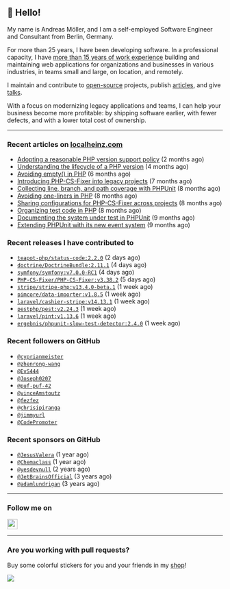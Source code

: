 ## :wave: Hello!

My name is Andreas Möller, and I am a self-employed Software Engineer and Consultant from Berlin, Germany.

For more than 25 years, I have been developing software. In a professional capacity, I have [more than 15 years of work experience](https://localheinz.com/work-experience/) building and maintaining web applications for organizations and businesses in various industries, in teams small and large, on location, and remotely.

I maintain and contribute to [open-source](https://localheinz.com/open-source/) projects, publish [articles](https://localheinz.com/articles/), and give [talks](https://localheinz.com/talks).

With a focus on modernizing legacy applications and teams, I can help your business become more profitable: by shipping software earlier, with fewer defects, and with a lower total cost of ownership.

<hr>

### Recent articles on [localheinz.com](https://localheinz.com/articles/)

- [Adopting a reasonable PHP version support policy](https://localheinz.com/articles/2023/09/12/adopting-a-reasonable-php-version-support-policy/) (2 months ago)
- [Understanding the lifecycle of a PHP version](https://localheinz.com/articles/2023/07/16/understanding-the-lifecycle-of-a-php-version/) (4 months ago)
- [Avoiding empty() in PHP](https://localheinz.com/articles/2023/05/10/avoiding-empty-in-php/) (6 months ago)
- [Introducing PHP-CS-Fixer into legacy projects](https://localheinz.com/articles/2023/04/10/introducing-php-cs-fixer-into-legacy-projects/) (7 months ago)
- [Collecting line, branch, and path coverage with PHPUnit](https://localheinz.com/articles/2023/03/22/collecting-line-branch-and-path-coverage-with-phpunit/) (8 months ago)
- [Avoiding one-liners in PHP](https://localheinz.com/articles/2023/03/18/avoiding-one-liners-in-php/) (8 months ago)
- [Sharing configurations for PHP-CS-Fixer across projects](https://localheinz.com/articles/2023/03/10/sharing-configurations-for-php-cs-fixer-across-projects/) (8 months ago)
- [Organizing test code in PHP](https://localheinz.com/articles/2023/03/03/organizing-test-code-in-php/) (8 months ago)
- [Documenting the system under test in PHPUnit](https://localheinz.com/articles/2023/02/22/documenting-the-system-under-test-in-phpunit/) (9 months ago)
- [Extending PHPUnit with its new event system](https://localheinz.com/articles/2023/02/14/extending-phpunit-with-its-new-event-system/) (9 months ago)

### Recent releases I have contributed to

- [`teapot-php/status-code:2.2.0`](https://github.com/teapot-php/status-code/releases/tag/2.2.0) (2 days ago)
- [`doctrine/DoctrineBundle:2.11.1`](https://github.com/doctrine/DoctrineBundle/releases/tag/2.11.1) (4 days ago)
- [`symfony/symfony:v7.0.0-RC1`](https://github.com/symfony/symfony/releases/tag/v7.0.0-RC1) (4 days ago)
- [`PHP-CS-Fixer/PHP-CS-Fixer:v3.38.2`](https://github.com/PHP-CS-Fixer/PHP-CS-Fixer/releases/tag/v3.38.2) (5 days ago)
- [`stripe/stripe-php:v13.4.0-beta.1`](https://github.com/stripe/stripe-php/releases/tag/v13.4.0-beta.1) (1 week ago)
- [`pimcore/data-importer:v1.8.5`](https://github.com/pimcore/data-importer/releases/tag/v1.8.5) (1 week ago)
- [`laravel/cashier-stripe:v14.13.1`](https://github.com/laravel/cashier-stripe/releases/tag/v14.13.1) (1 week ago)
- [`pestphp/pest:v2.24.3`](https://github.com/pestphp/pest/releases/tag/v2.24.3) (1 week ago)
- [`laravel/pint:v1.13.6`](https://github.com/laravel/pint/releases/tag/v1.13.6) (1 week ago)
- [`ergebnis/phpunit-slow-test-detector:2.4.0`](https://github.com/ergebnis/phpunit-slow-test-detector/releases/tag/2.4.0) (1 week ago)

### Recent followers on GitHub

- [`@cyprianmeister`](https://github.com/cyprianmeister)
- [`@zhenrong-wang`](https://github.com/zhenrong-wang)
- [`@EvS444`](https://github.com/EvS444)
- [`@Joseph0207`](https://github.com/Joseph0207)
- [`@puf-puf-42`](https://github.com/puf-puf-42)
- [`@vinceAmstoutz`](https://github.com/vinceAmstoutz)
- [`@fezfez`](https://github.com/fezfez)
- [`@chrisipiranga`](https://github.com/chrisipiranga)
- [`@jimmyurl`](https://github.com/jimmyurl)
- [`@CodePromoter`](https://github.com/CodePromoter)

### Recent sponsors on GitHub

- [`@JesusValera`](https://github.com/JesusValera) (1 year ago)
- [`@Chemaclass`](https://github.com/Chemaclass) (1 year ago)
- [`@yesdevnull`](https://github.com/yesdevnull) (2 years ago)
- [`@JetBrainsOfficial`](https://github.com/JetBrainsOfficial) (3 years ago)
- [`@adamlundrigan`](https://github.com/adamlundrigan) (3 years ago)

<hr>

### Follow me on

<p>
    <a target="_blank" href="https://twitter.com/intent/follow?screen_name=localheinz" title="Follow @localheinz on Twitter"><img src="https://cdn.jsdelivr.net/npm/simple-icons@3.9.0/icons/twitter.svg" width="24px" height="24px"></a>
</p>

<hr>

### Are you working with pull requests?

Buy some colorful stickers for you and your friends in my <a target="_blank" href="https://shop.localheinz.com" title="shop.localheinz.com">shop</a>!

[![](https://localheinz.com/permanent/img/localheinz/localheinz)](https://localheinz.com/permanent/url/localheinz/localheinz)
